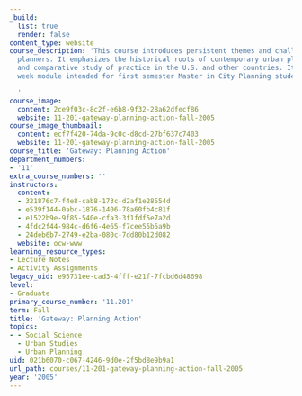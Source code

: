 ```yaml
---
_build:
  list: true
  render: false
content_type: website
course_description: 'This course introduces persistent themes and challenges facing
  planners. It emphasizes the historical roots of contemporary urban planning problems
  and comparative study of practice in the U.S. and other countries. It is a nine
  week module intended for first semester Master in City Planning students.

  '
course_image:
  content: 2ce9f03c-8c2f-e6b8-9f32-28a62dfecf86
  website: 11-201-gateway-planning-action-fall-2005
course_image_thumbnail:
  content: ecf7f420-74da-9c0c-d8cd-27bf637c7403
  website: 11-201-gateway-planning-action-fall-2005
course_title: 'Gateway: Planning Action'
department_numbers:
- '11'
extra_course_numbers: ''
instructors:
  content:
  - 321876c7-f4e8-cab8-173c-d2af1e28554d
  - e539f144-0abc-1876-1406-78a60fb4c81f
  - e1522b9e-9f85-540e-cfa3-3f1fdf5e7a2d
  - 4fdc2f44-984c-d6f6-4e65-f7cee55b5a9b
  - 24deb6b7-2749-e2ba-080c-7dd80b12d082
  website: ocw-www
learning_resource_types:
- Lecture Notes
- Activity Assignments
legacy_uid: e95731ee-cad3-4fff-e21f-7fcbd6d48698
level:
- Graduate
primary_course_number: '11.201'
term: Fall
title: 'Gateway: Planning Action'
topics:
- - Social Science
  - Urban Studies
  - Urban Planning
uid: 021b6070-c067-4246-9d0e-2f5bd8e9b9a1
url_path: courses/11-201-gateway-planning-action-fall-2005
year: '2005'
---
```

